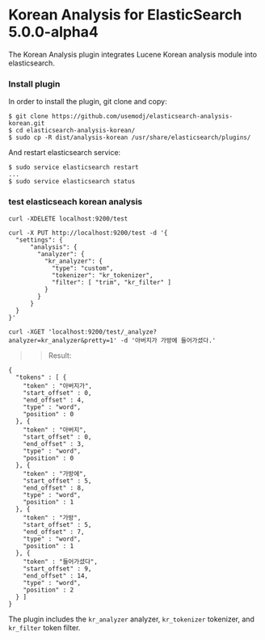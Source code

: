 Korean Analysis for ElasticSearch 5.0.0-alpha4
==================================

The Korean Analysis plugin integrates Lucene Korean analysis module into elasticsearch.

### Install plugin
In order to install the plugin, git clone and copy:
```
$ git clone https://github.com/usemodj/elasticsearch-analysis-korean.git
$ cd elasticsearch-analysis-korean/
$ sudo cp -R dist/analysis-korean /usr/share/elasticsearch/plugins/
```

And restart elasticsearch service:
```
$ sudo service elasticsearch restart
...
$ sudo service elasticsearch status
```

### test elasticseach korean analysis

```
curl -XDELETE localhost:9200/test

curl -X PUT http://localhost:9200/test -d '{
  "settings": {
      "analysis": {
        "analyzer": {
          "kr_analyzer": {
            "type": "custom",
            "tokenizer": "kr_tokenizer",
            "filter": [ "trim", "kr_filter" ]
          }
        }
      }
  }
}'

curl -XGET 'localhost:9200/test/_analyze?analyzer=kr_analyzer&pretty=1' -d '아버지가 가방에 들어가셨다.'

```

>>Result:
```
{
  "tokens" : [ {
    "token" : "아버지가",
    "start_offset" : 0,
    "end_offset" : 4,
    "type" : "word",
    "position" : 0
  }, {
    "token" : "아버지",
    "start_offset" : 0,
    "end_offset" : 3,
    "type" : "word",
    "position" : 0
  }, {
    "token" : "가방에",
    "start_offset" : 5,
    "end_offset" : 8,
    "type" : "word",
    "position" : 1
  }, {
    "token" : "가방",
    "start_offset" : 5,
    "end_offset" : 7,
    "type" : "word",
    "position" : 1
  }, {
    "token" : "들어가셨다",
    "start_offset" : 9,
    "end_offset" : 14,
    "type" : "word",
    "position" : 2
  } ]
}

```

The plugin includes the `kr_analyzer` analyzer, `kr_tokenizer` tokenizer, and `kr_filter` token filter.
